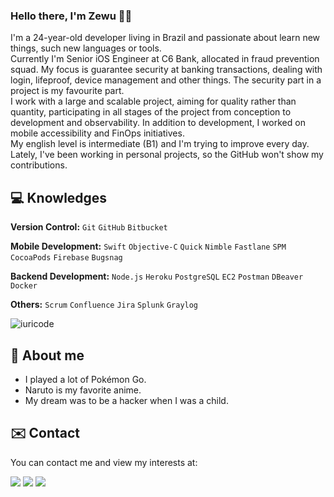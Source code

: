 ### Hello there, I'm Zewu 💪🏼

I'm a 24-year-old developer living in Brazil and passionate about learn new things, such new languages or tools.<br>
Currently I'm Senior iOS Engineer at C6 Bank, allocated in fraud prevention squad. My focus is guarantee security at banking transactions, dealing with login, lifeproof, device management and other things. The security part in a project is my favourite part.<br>
I work with a large and scalable project, aiming for quality rather than quantity, participating in all stages of the project from conception to development and observability. In addition to development, I worked on mobile accessibility and FinOps initiatives.<br>
My english level is intermediate (B1) and I'm trying to improve every day.<br>
Lately, I've been working in personal projects, so the GitHub won't show my contributions.

## 💻 Knowledges

**Version Control:** `Git` `GitHub` `Bitbucket`

**Mobile Development:** `Swift` `Objective-C` `Quick` `Nimble` `Fastlane` `SPM` `CocoaPods` `Firebase` `Bugsnag`

**Backend Development:** `Node.js` `Heroku` `PostgreSQL` `EC2` `Postman` `DBeaver` `Docker`

**Others:** `Scrum` `Confluence` `Jira` `Splunk` `Graylog`

![iuricode](https://github-readme-stats.vercel.app/api/top-langs/?username=zewuchen&hide=html&layout=compact&theme=dark)
 
## 📍 About me

- I played a lot of Pokémon Go.
- Naruto is my favorite anime.
- My dream was to be a hacker when I was a child.

## ✉️ Contact

You can contact me and view my interests at:

<p align="left">
  <a href = "https://medium.com/@zewuchen" target="_blank"><img src="https://img.shields.io/badge/Medium-12100E?style=for-the-badge&logo=medium&logoColor=white"></a> <a href = "mailto:contact.zewu@gmail.com"><img src="https://img.shields.io/badge/-Gmail-%23333?style=for-the-badge&logo=gmail&logoColor=white" target="_blank"></a> <a href="https://www.linkedin.com/in/zewuchen/" target="_blank"><img src="https://img.shields.io/badge/-LinkedIn-%230077B5?style=for-the-badge&logo=linkedin&logoColor=white" target="_blank">
    </a> 
</p>